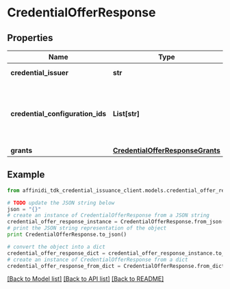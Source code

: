 # CredentialOfferResponse

## Properties

| Name                             | Type                                                                  | Description                                                                                                          | Notes |
| -------------------------------- | --------------------------------------------------------------------- | -------------------------------------------------------------------------------------------------------------------- | ----- |
| **credential_issuer**            | **str**                                                               | The URL of the Credential Issuer                                                                                     |
| **credential_configuration_ids** | **List[str]**                                                         | Array of unique strings that each identify one of the keys in the name/value pairs stored in the credentialSupported |
| **grants**                       | [**CredentialOfferResponseGrants**](CredentialOfferResponseGrants.md) |                                                                                                                      |

## Example

```python
from affinidi_tdk_credential_issuance_client.models.credential_offer_response import CredentialOfferResponse

# TODO update the JSON string below
json = "{}"
# create an instance of CredentialOfferResponse from a JSON string
credential_offer_response_instance = CredentialOfferResponse.from_json(json)
# print the JSON string representation of the object
print CredentialOfferResponse.to_json()

# convert the object into a dict
credential_offer_response_dict = credential_offer_response_instance.to_dict()
# create an instance of CredentialOfferResponse from a dict
credential_offer_response_from_dict = CredentialOfferResponse.from_dict(credential_offer_response_dict)
```

[[Back to Model list]](../README.md#documentation-for-models) [[Back to API list]](../README.md#documentation-for-api-endpoints) [[Back to README]](../README.md)
